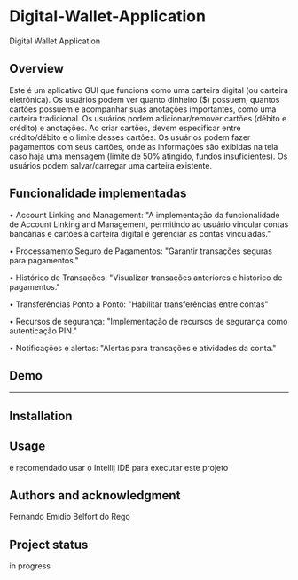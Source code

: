 # Digital-Wallet-Application
Digital Wallet Application

## Overview

Este é um aplicativo GUI que funciona como uma carteira digital (ou carteira eletrônica). Os usuários podem ver quanto dinheiro ($) possuem, quantos cartões possuem e acompanhar suas anotações importantes, como uma carteira tradicional. Os usuários podem adicionar/remover cartões (débito e crédito) e anotações. Ao criar cartões, devem especificar entre crédito/débito e o limite desses cartões. Os usuários podem fazer pagamentos com seus cartões, onde as informações são exibidas na tela caso haja uma mensagem (limite de 50% atingido, fundos insuficientes). Os usuários podem salvar/carregar uma carteira existente.


## Funcionalidade implementadas
• Account Linking and Management:
"A implementação da funcionalidade de Account Linking and Management, permitindo ao usuário vincular contas bancárias e cartões à carteira digital e gerenciar as contas vinculadas."

• Processamento Seguro de Pagamentos: 
"Garantir transações seguras para pagamentos."

• Histórico de Transações: 
"Visualizar transações anteriores e histórico de pagamentos."

• Transferências Ponto a Ponto: 
"Habilitar transferências entre contas"

• Recursos de segurança: 
"Implementação de recursos de segurança como autenticação PIN."

• Notificações e alertas: 
"Alertas para transações e atividades da conta."

## Demo
-------------------------

## Installation

## Usage
é recomendado usar o Intellij IDE para executar este projeto

## Authors and acknowledgment
Fernando Emídio Belfort do Rego

## Project status
in progress
